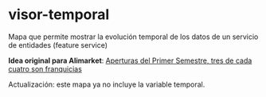 visor-temporal
==============

Mapa que permite mostrar la evolución temporal de los datos de un servicio de entidades (feature service)

**Idea original para Alimarket**: [Aperturas del Primer Semestre, tres de cada cuatro son franquicias](http://www.alimarket.es/noticia/161419/Aperturas-del-Primer-Semestre--Tres-de-cada-cuatro-son-franquicias)

Actualización: este mapa ya no incluye la variable temporal.
